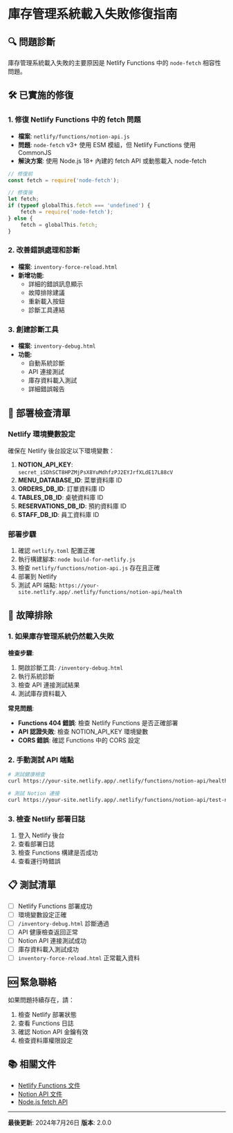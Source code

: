 # 庫存管理系統載入失敗修復指南

## 🔍 問題診斷

庫存管理系統載入失敗的主要原因是 Netlify Functions 中的 `node-fetch` 相容性問題。

## 🛠️ 已實施的修復

### 1. 修復 Netlify Functions 中的 fetch 問題
- **檔案**: `netlify/functions/notion-api.js`
- **問題**: `node-fetch` v3+ 使用 ESM 模組，但 Netlify Functions 使用 CommonJS
- **解決方案**: 使用 Node.js 18+ 內建的 fetch API 或動態載入 node-fetch

```javascript
// 修復前
const fetch = require('node-fetch');

// 修復後
let fetch;
if (typeof globalThis.fetch === 'undefined') {
    fetch = require('node-fetch');
} else {
    fetch = globalThis.fetch;
}
```

### 2. 改善錯誤處理和診斷
- **檔案**: `inventory-force-reload.html`
- **新增功能**:
  - 詳細的錯誤訊息顯示
  - 故障排除建議
  - 重新載入按鈕
  - 診斷工具連結

### 3. 創建診斷工具
- **檔案**: `inventory-debug.html`
- **功能**:
  - 自動系統診斷
  - API 連接測試
  - 庫存資料載入測試
  - 詳細錯誤報告

## 🚀 部署檢查清單

### Netlify 環境變數設定
確保在 Netlify 後台設定以下環境變數：

1. **NOTION_API_KEY**: `secret_iSDhSCT8HPZMjPsX8YuMdhfzPJ2EYJrfXLdE17L88cV`
2. **MENU_DATABASE_ID**: 菜單資料庫 ID
3. **ORDERS_DB_ID**: 訂單資料庫 ID
4. **TABLES_DB_ID**: 桌號資料庫 ID
5. **RESERVATIONS_DB_ID**: 預約資料庫 ID
6. **STAFF_DB_ID**: 員工資料庫 ID

### 部署步驟
1. 確認 `netlify.toml` 配置正確
2. 執行構建腳本: `node build-for-netlify.js`
3. 檢查 `netlify/functions/notion-api.js` 存在且正確
4. 部署到 Netlify
5. 測試 API 端點: `https://your-site.netlify.app/.netlify/functions/notion-api/health`

## 🔧 故障排除

### 1. 如果庫存管理系統仍然載入失敗

**檢查步驟**:
1. 開啟診斷工具: `/inventory-debug.html`
2. 執行系統診斷
3. 檢查 API 連接測試結果
4. 測試庫存資料載入

**常見問題**:
- **Functions 404 錯誤**: 檢查 Netlify Functions 是否正確部署
- **API 認證失敗**: 檢查 NOTION_API_KEY 環境變數
- **CORS 錯誤**: 確認 Functions 中的 CORS 設定

### 2. 手動測試 API 端點

```bash
# 測試健康檢查
curl https://your-site.netlify.app/.netlify/functions/notion-api/health

# 測試 Notion 連接
curl https://your-site.netlify.app/.netlify/functions/notion-api/test-notion
```

### 3. 檢查 Netlify 部署日誌
1. 登入 Netlify 後台
2. 查看部署日誌
3. 檢查 Functions 構建是否成功
4. 查看運行時錯誤

## 📋 測試清單

- [ ] Netlify Functions 部署成功
- [ ] 環境變數設定正確
- [ ] `/inventory-debug.html` 診斷通過
- [ ] API 健康檢查返回正常
- [ ] Notion API 連接測試成功
- [ ] 庫存資料載入測試成功
- [ ] `inventory-force-reload.html` 正常載入資料

## 🆘 緊急聯絡

如果問題持續存在，請：
1. 檢查 Netlify 部署狀態
2. 查看 Functions 日誌
3. 確認 Notion API 金鑰有效
4. 檢查資料庫權限設定

## 📚 相關文件

- [Netlify Functions 文件](https://docs.netlify.com/functions/overview/)
- [Notion API 文件](https://developers.notion.com/)
- [Node.js fetch API](https://nodejs.org/api/globals.html#fetch)

---

**最後更新**: 2024年7月26日
**版本**: 2.0.0